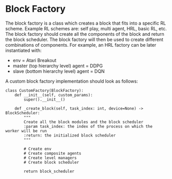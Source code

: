 # Block Factory

The block factory is a class which creates a block that fits into a specific RL scheme.
Example RL schemes are: self play, multi agent, HRL, basic RL, etc.
The block factory should create all the components of the block and return the block scheduler.
The block factory will then be used to create different combinations of components.
For example, an HRL factory can be later instantiated with:
* env = Atari Breakout
* master (top hierarchy level) agent = DDPG
* slave (bottom hierarchy level) agent = DQN

A custom block factory implementation should look as follows:

```
class CustomFactory(BlockFactory):
    def __init__(self, custom_params):
        super().__init__()

    def _create_block(self, task_index: int, device=None) -> BlockScheduler:
        """
        Create all the block modules and the block scheduler
        :param task_index: the index of the process on which the worker will be run
        :return: the initialized block scheduler
        """

        # Create env
        # Create composite agents
        # Create level managers
        # Create block scheduler

        return block_scheduler
```